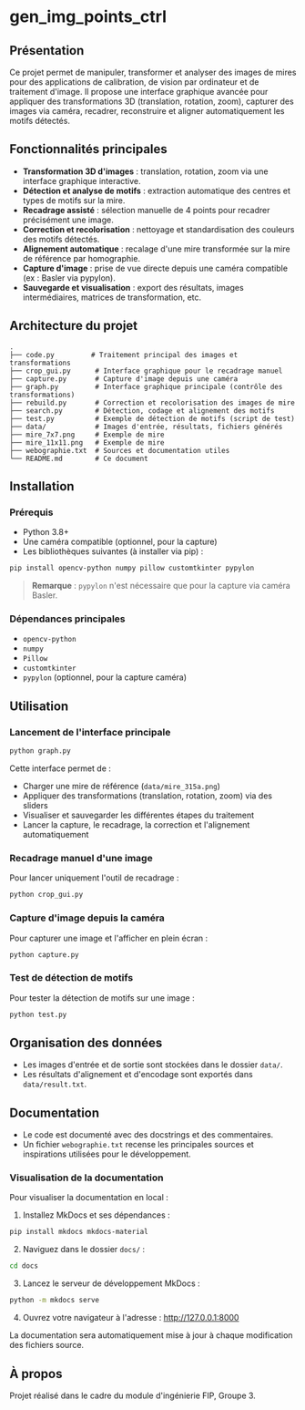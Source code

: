# gen_img_points_ctrl

## Présentation

Ce projet permet de manipuler, transformer et analyser des images de mires pour des applications de calibration, de vision par ordinateur et de traitement d'image. Il propose une interface graphique avancée pour appliquer des transformations 3D (translation, rotation, zoom), capturer des images via caméra, recadrer, reconstruire et aligner automatiquement les motifs détectés.

## Fonctionnalités principales

- **Transformation 3D d'images** : translation, rotation, zoom via une interface graphique interactive.
- **Détection et analyse de motifs** : extraction automatique des centres et types de motifs sur la mire.
- **Recadrage assisté** : sélection manuelle de 4 points pour recadrer précisément une image.
- **Correction et recolorisation** : nettoyage et standardisation des couleurs des motifs détectés.
- **Alignement automatique** : recalage d'une mire transformée sur la mire de référence par homographie.
- **Capture d'image** : prise de vue directe depuis une caméra compatible (ex : Basler via pypylon).
- **Sauvegarde et visualisation** : export des résultats, images intermédiaires, matrices de transformation, etc.

## Architecture du projet

```
.
├── code.py         # Traitement principal des images et transformations
├── crop_gui.py      # Interface graphique pour le recadrage manuel
├── capture.py       # Capture d'image depuis une caméra
├── graph.py         # Interface graphique principale (contrôle des transformations)
├── rebuild.py       # Correction et recolorisation des images de mire
├── search.py        # Détection, codage et alignement des motifs
├── test.py          # Exemple de détection de motifs (script de test)
├── data/            # Images d'entrée, résultats, fichiers générés
├── mire_7x7.png     # Exemple de mire
├── mire_11x11.png   # Exemple de mire
├── webographie.txt  # Sources et documentation utiles
└── README.md        # Ce document
```

## Installation

### Prérequis

- Python 3.8+
- Une caméra compatible (optionnel, pour la capture)
- Les bibliothèques suivantes (à installer via pip) :

```bash
pip install opencv-python numpy pillow customtkinter pypylon
```

> **Remarque** : `pypylon` n'est nécessaire que pour la capture via caméra Basler.

### Dépendances principales

- `opencv-python`
- `numpy`
- `Pillow`
- `customtkinter`
- `pypylon` (optionnel, pour la capture caméra)

## Utilisation

### Lancement de l'interface principale

```bash
python graph.py
```

Cette interface permet de :
- Charger une mire de référence (`data/mire_315a.png`)
- Appliquer des transformations (translation, rotation, zoom) via des sliders
- Visualiser et sauvegarder les différentes étapes du traitement
- Lancer la capture, le recadrage, la correction et l'alignement automatiquement

### Recadrage manuel d'une image

Pour lancer uniquement l'outil de recadrage :

```bash
python crop_gui.py
```

### Capture d'image depuis la caméra

Pour capturer une image et l'afficher en plein écran :

```bash
python capture.py
```

### Test de détection de motifs

Pour tester la détection de motifs sur une image :

```bash
python test.py
```

## Organisation des données

- Les images d'entrée et de sortie sont stockées dans le dossier `data/`.
- Les résultats d'alignement et d'encodage sont exportés dans `data/result.txt`.

## Documentation

- Le code est documenté avec des docstrings et des commentaires.
- Un fichier `webographie.txt` recense les principales sources et inspirations utilisées pour le développement.

### Visualisation de la documentation

Pour visualiser la documentation en local :

1. Installez MkDocs et ses dépendances :
```bash
pip install mkdocs mkdocs-material
```

2. Naviguez dans le dossier `docs/` :
```bash
cd docs
```

3. Lancez le serveur de développement MkDocs :
```bash
python -m mkdocs serve
```

4. Ouvrez votre navigateur à l'adresse : http://127.0.0.1:8000

La documentation sera automatiquement mise à jour à chaque modification des fichiers source.

## À propos

Projet réalisé dans le cadre du module d'ingénierie FIP, Groupe 3.